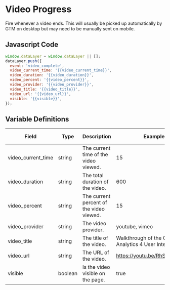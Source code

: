 # Video Progress

Fire whenever a video ends. This will usually be picked up automatically by GTM on desktop but may need to be manually sent on mobile.

## Javascript Code

```js
window.dataLayer = window.dataLayer || [];
dataLayer.push({
  event: 'video_complete',
  video_current_time: '{{video_current_time}}',
  video_duration: '{{video_duration}}',
  video_percent: '{{video_percent}}',
  video_provider: '{{video_provider}}',
  video_title: '{{video_title}}',
  video_url: '{{video_url}}',
  visible: '{{visible}}',
});
```

## Variable Definitions

|Field|Type|Description|Example|Pattern|Min Length|Max Length|Minimum|Maximum|Multiple Of|
| --- | --- | --- | --- | --- | --- | --- | --- | --- | --- |
|video_current_time|string|The current time of the video viewed.|15|
|video_duration|string|The total duration of the video.|600|
|video_percent|string|The current percent of the video viewed.|15|
|video_provider|string|The video provider.|youtube, vimeo|
|video_title|string|The title of the video.|Walkthrough of the Google Analytics 4 User Interface|
|video_url|string|The URL of the video.|https://youtu.be/RhS85WQiBLU|
|visible|boolean|Is the video visible on the page.|true|